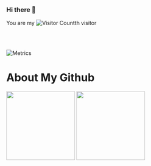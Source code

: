 ### Hi there 👋
You are my ![Visitor Count](https://profile-counter.glitch.me/chenzhenxxx/count.svg)th visitor

<br/>
<br/>

![Metrics](https://metrics.lecoq.io/chenzhenxxx?template=classic&base=header%2C%20activity%2C%20community%2C%20repositories%2C%20metadata&base.indepth=false&base.hireable=false&base.skip=false&config.timezone=Asia%2FShanghai)
<br/>

# About My Github

<!--[![Top Langs](https://github-readme-stats.vercel.app/api/top-langs/?username=chenzhenxxx&layout=compact&langs_count=8&theme=cobalt)](https://github.com/chenzhenxxx/github-readme-stats)

[![Top Langs](https://github-readme-stats.vercel.app/api?username=chenzhenxxx&show_icons=true&theme=cobalt)](https://github.com/chenzhenxxx/github-readme-stats)-->

<div align="left">
<img height='180' src="https://github-readme-stats.vercel.app/api/top-langs/?username=chenzhenxxx&hide=html,css,Jupyter+Notebook,ruby,javascript,Makefile,Less,TypeScript,Starlark,Groovy,Shell,Batchfile&layout=compact&langs_count=8&theme=cobalt" align="center" />
<img height='180' src="https://github-readme-stats.vercel.app/api?username=chenzhenxxx&show_icons=true&theme=cobalt" align="center" />
</div>  

<br/>  
